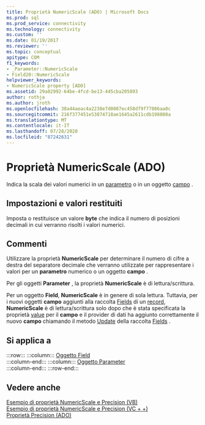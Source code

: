 ```yaml
---
title: Proprietà NumericScale (ADO) | Microsoft Docs
ms.prod: sql
ms.prod_service: connectivity
ms.technology: connectivity
ms.custom: ''
ms.date: 01/19/2017
ms.reviewer: ''
ms.topic: conceptual
apitype: COM
f1_keywords:
- _Parameter::NumericScale
- Field20::NumericScale
helpviewer_keywords:
- NumericScale property [ADO]
ms.assetid: 29a02992-64be-4fcd-be13-445cba205893
author: rothja
ms.author: jroth
ms.openlocfilehash: 38a44aeac4a2238e7d0087ec458df9f77086aa0c
ms.sourcegitcommit: 216f377451e53874718ae1645a2611cdb198808a
ms.translationtype: MT
ms.contentlocale: it-IT
ms.lasthandoff: 07/28/2020
ms.locfileid: "87242631"
---
```

# <a name="numericscale-property-ado"></a>Proprietà NumericScale (ADO)
Indica la scala dei valori numerici in un [parametro](../../../ado/reference/ado-api/parameter-object.md) o in un oggetto [campo](../../../ado/reference/ado-api/field-object.md) .  
  
## <a name="settings-and-return-values"></a>Impostazioni e valori restituiti  
 Imposta o restituisce un valore **byte** che indica il numero di posizioni decimali in cui verranno risolti i valori numerici.  
  
## <a name="remarks"></a>Commenti  
 Utilizzare la proprietà **NumericScale** per determinare il numero di cifre a destra del separatore decimale che verranno utilizzate per rappresentare i valori per un **parametro** numerico o un oggetto **campo** .  
  
 Per gli oggetti **Parameter** , la proprietà **NumericScale** è di lettura/scrittura.  
  
 Per un oggetto **Field**, **NumericScale** è in genere di sola lettura. Tuttavia, per i nuovi oggetti **campo** aggiunti alla raccolta [Fields](../../../ado/reference/ado-api/fields-collection-ado.md) di un [record](../../../ado/reference/ado-api/record-object-ado.md), **NumericScale** è di lettura/scrittura solo dopo che è stata specificata la proprietà [value](../../../ado/reference/ado-api/value-property-ado.md) per il **campo** e il provider di dati ha aggiunto correttamente il nuovo **campo** chiamando il metodo [Update](../../../ado/reference/ado-api/update-method.md) della raccolta [Fields](../../../ado/reference/ado-api/fields-collection-ado.md) .  
  
## <a name="applies-to"></a>Si applica a  

:::row:::
    :::column:::
        [Oggetto Field](../../../ado/reference/ado-api/field-object.md)  
    :::column-end:::
    :::column:::
        [Oggetto Parameter](../../../ado/reference/ado-api/parameter-object.md)  
    :::column-end:::
:::row-end:::

## <a name="see-also"></a>Vedere anche  
 [Esempio di proprietà NumericScale e Precision (VB)](../../../ado/reference/ado-api/numericscale-and-precision-properties-example-vb.md)   
 [Esempio di proprietà NumericScale e Precision (VC + +)](../../../ado/reference/ado-api/numericscale-and-precision-properties-example-vc.md)   
 [Proprietà Precision (ADO)](../../../ado/reference/ado-api/precision-property-ado.md)
